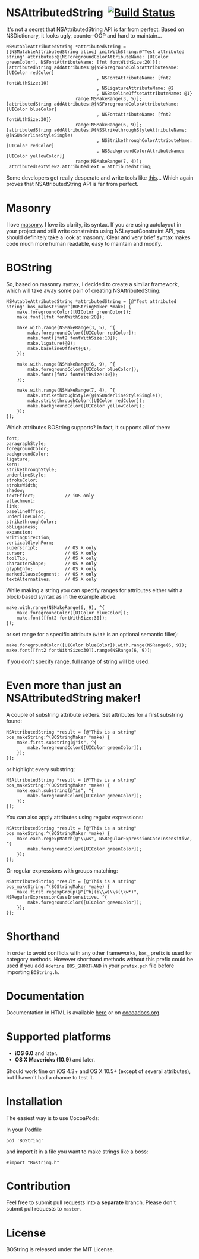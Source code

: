 NSAttributedString&nbsp;&nbsp;[![Build Status](https://travis-ci.org/kovpas/BOString.png?branch=develop)](https://travis-ci.org/kovpas/BOString)
========

It's not a secret that NSAttributedString API is far from perfect. Based on NSDictionary, it looks ugly, counter-OOP and hard to maintain...

````
NSMutableAttributedString *attributedString = [[NSMutableAttributedString alloc] initWithString:@"Test attributed string" attributes:@{NSForegroundColorAttributeName: [UIColor greenColor], NSFontAttributeName: [fnt fontWithSize:20]}];
[attributedString addAttributes:@{NSForegroundColorAttributeName: [UIColor redColor]
                                  , NSFontAttributeName: [fnt2 fontWithSize:10]
                                  , NSLigatureAttributeName: @2
                                  , NSBaselineOffsetAttributeName: @1}
                          range:NSMakeRange(3, 5)];
[attributedString addAttributes:@{NSForegroundColorAttributeName: [UIColor blueColor]
                                  , NSFontAttributeName: [fnt2 fontWithSize:30]}
                          range:NSMakeRange(6, 9)];
[attributedString addAttributes:@{NSStrikethroughStyleAttributeName: @(NSUnderlineStyleSingle)
                                  , NSStrikethroughColorAttributeName: [UIColor redColor]
                                  , NSBackgroundColorAttributeName: [UIColor yellowColor]}
                          range:NSMakeRange(7, 4)];
_attributedTextView2.attributedText = attributedString;
````

Some developers get really desperate and write tools like [this](https://itunes.apple.com/us/app/attributed-string-creator/id730928349?mt=12)... Which again proves that NSAttributedString API is far from perfect.

Masonry
========

I love [masonry](https://github.com/cloudkite/Masonry). I love its clarity, its syntax. If you are using autolayout in your project and still write constraints using NSLayoutConstraint API, you should definitely take a look at masonry. Clear and very brief syntax makes code much more human readable, easy to maintain and modify.

BOString
========

So, based on masonry syntax, I decided to create a similar framework, which will take away some pain of creating NSAttributedString:

````
NSMutableAttributedString *attributedString = [@"Test attributed string" bos_makeString:^(BOStringMaker *make) {
    make.foregroundColor([UIColor greenColor]);
    make.font([fnt fontWithSize:20]);

    make.with.range(NSMakeRange(3, 5), ^{
        make.foregroundColor([UIColor redColor]);
        make.font([fnt2 fontWithSize:10]);
        make.ligature(@2);
        make.baselineOffset(@1);
    });

    make.with.range(NSMakeRange(6, 9), ^{
        make.foregroundColor([UIColor blueColor]);
        make.font([fnt2 fontWithSize:30]);
    });

    make.with.range(NSMakeRange(7, 4), ^{
        make.strikethroughStyle(@(NSUnderlineStyleSingle));
        make.strikethroughColor([UIColor redColor]);
        make.backgroundColor([UIColor yellowColor]);
    });
}];
````

Which attributes BOString supports? In fact, it supports all of them:

````
font;
paragraphStyle;
foregroundColor;
backgroundColor;
ligature;
kern;
strikethroughStyle;
underlineStyle;
strokeColor;
strokeWidth;
shadow;
textEffect;           // iOS only
attachment;
link;
baselineOffset;
underlineColor;
strikethroughColor;
obliqueness;
expansion;
writingDirection;
verticalGlyphForm;
superscript;          // OS X only
cursor;               // OS X only
toolTip;              // OS X only
characterShape;       // OS X only
glyphInfo;            // OS X only
markedClauseSegment;  // OS X only
textAlternatives;     // OS X only
````

While making a string you can specify ranges for attributes either with a block-based syntax as in the example above:
````
make.with.range(NSMakeRange(6, 9), ^{
    make.foregroundColor([UIColor blueColor]);
    make.font([fnt2 fontWithSize:30]);
});
````

or set range for a specific attribute (`with` is an optional semantic filler):

````
make.foregroundColor([UIColor blueColor]).with.range(NSRange(6, 9));
make.font([fnt2 fontWithSize:30]).range(NSRange(6, 9));
````

If you don't specify range, full range of string will be used.

Even more than just an NSAttributedString maker!
=======

A couple of substring attribute setters. Set attributes for a first substring found:

````
NSAttributedString *result = [@"This is a string" bos_makeString:^(BOStringMaker *make) {
    make.first.substring(@"is", ^{
        make.foregroundColor([UIColor greenColor]);
    });
}];
````

or highlight every substring:

````
NSAttributedString *result = [@"This is a string" bos_makeString:^(BOStringMaker *make) {
    make.each.substring(@"is", ^{
        make.foregroundColor([UIColor greenColor]);
    });
}];
````

You can also apply attributes using regular expressions:

````
NSAttributedString *result = [@"This is a string" bos_makeString:^(BOStringMaker *make) {
    make.each.regexpMatch(@"\\ws", NSRegularExpressionCaseInsensitive, ^{
        make.foregroundColor([UIColor greenColor]);
    });
}];
````

Or regular expressions with groups matching:

````
NSAttributedString *result = [@"This is a string" bos_makeString:^(BOStringMaker *make) {
    make.first.regexpGroup(@"[^h](i\\w)\\s(\\w*)", NSRegularExpressionCaseInsensitive, ^{
        make.foregroundColor([UIColor greenColor]);
    });
}];
````

Shorthand
=======

In order to avoid conflicts with any other frameworks, `bos_` prefix is used for category methods. However shorthand methods without this prefix could be used if you add `#define BOS_SHORTHAND` in your `prefix.pch` file before importing `BOString.h`.

Documentation
=======

Documentation in HTML is available [here](http://kovpas.github.io/BOString) or on [cocoadocs.org](http://cocoadocs.org/docsets/BOString).

Supported platforms
=======

- **iOS 6.0** and later.
- **OS X Mavericks (10.9)** and later.

Should work fine on iOS 4.3+ and OS X 10.5+ (except of several attributes), but I haven't had a chance to test it.

Installation
=======

The easiest way is to use CocoaPods:

In your Podfile

`pod 'BOString'`

and import it in a file you want to make strings like a boss:

`#import "Bostring.h"`

Contribution
=======

Feel free to submit pull requests into a **separate** branch. Please don't submit pull requests to `master`.

License
=======

BOString is released under the MIT License.
